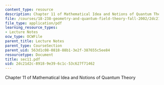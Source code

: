 ```yaml
---
content_type: resource
description: Chapter 11 of Mathematical Idea and Notions of Quantum Theory
file: /courses/18-238-geometry-and-quantum-field-theory-fall-2002/2dc21d2c89189e396c1c53c627f71462_sec11.pdf
file_type: application/pdf
learning_resource_types:
- Lecture Notes
ocw_type: OCWFile
parent_title: Lecture Notes
parent_type: CourseSection
parent_uid: 563d1c08-0818-88b1-3e2f-387655c5ee84
resourcetype: Document
title: sec11.pdf
uid: 2dc21d2c-8918-9e39-6c1c-53c627f71462
---
```

Chapter 11 of Mathematical Idea and Notions of Quantum Theory

